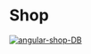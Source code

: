 # Shop

<a href="https://ibb.co/5YCzbfT" style="align: center;"><img src="https://i.ibb.co/dbX38zB/angular-shop-DB.png" alt="angular-shop-DB" border="0"></a>
